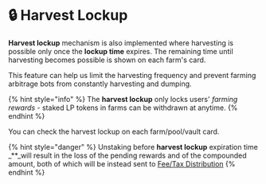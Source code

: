 # 🔒 Harvest Lockup

**Harvest lockup** mechanism is also implemented where harvesting is possible only once the **lockup time** expires. The remaining time until harvesting becomes possible is shown on each farm's card.

This feature can help us limit the harvesting frequency and prevent farming arbitrage bots from constantly harvesting and dumping.

{% hint style="info" %}
The **harvest lockup** only locks users' _farming rewards -_ staked LP tokens in farms can be withdrawn at anytime.
{% endhint %}

You can check the harvest lockup on each farm/pool/vault card.

{% hint style="danger" %}
Unstaking before **harvest lockup** expiration time _\*\*_will result in the loss of the pending rewards and of the compounded amount, both of which will be instead sent to [Fee/Tax Distribution](deposit-fee-redistribution.md)
{% endhint %}



